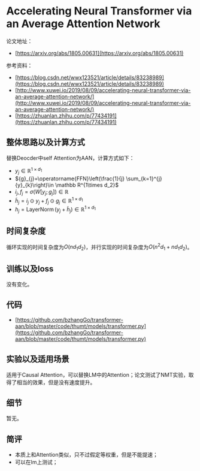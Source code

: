 # Accelerating Neural Transformer via an Average Attention Network

论文地址：

- [https://arxiv.org/abs/1805.00631](https://arxiv.org/abs/1805.00631)

参考资料：

- [https://blog.csdn.net/wwx123521/article/details/83238989](https://blog.csdn.net/wwx123521/article/details/83238989)
- [http://www.xuwei.io/2019/08/09/accelerating-neural-transformer-via-an-average-attention-network/](http://www.xuwei.io/2019/08/09/accelerating-neural-transformer-via-an-average-attention-network/)
- [https://zhuanlan.zhihu.com/p/77434191](https://zhuanlan.zhihu.com/p/77434191)



## 整体思路以及计算方式

替换Deocder中self Attention为AAN，计算方式如下：

- $y_j\in \mathbb R^{1\times d_1}$
- ${g}_{j}=\operatorname{FFN}\left(\frac{1}{j} \sum_{k=1}^{j} {y}_{k}\right)\in \mathbb R^{1\times d_2}$
- ${i}_{j}, {f}_{j}=\sigma\left(W\left[{y}_{j} ; {g}_{j}\right]\right)\in \mathbb R$
- $\tilde{{h}}_{j}={i}_{j} \odot {y}_{j}+{f}_{j} \odot {g}_{j} \in \mathbb R^{1\times d_1}$
- ${h}_{j}=\operatorname{LayerNorm}\left({y}_{j}+\tilde{{h}}_{j}\right)\in \mathbb R^{1\times d_1}$



## 时间复杂度

循环实现的时间复杂度为$O(nd_1 d_2)$，并行实现的时间复杂度为$O(n^2d_1 + nd_1 d_2)$。



## 训练以及loss

没有变化。



## 代码

- [https://github.com/bzhangGo/transformer-aan/blob/master/code/thumt/models/transformer.py](https://github.com/bzhangGo/transformer-aan/blob/master/code/thumt/models/transformer.py)



## 实验以及适用场景

适用于Causal Attention，可以替换LM中的Attention；论文测试了NMT实验，取得了相当的效果，但是没有速度提升。



## 细节

暂无。



## 简评

- 本质上和Attention类似，只不过假定等权重，但是不能提速；
- 可以在lm上测试；